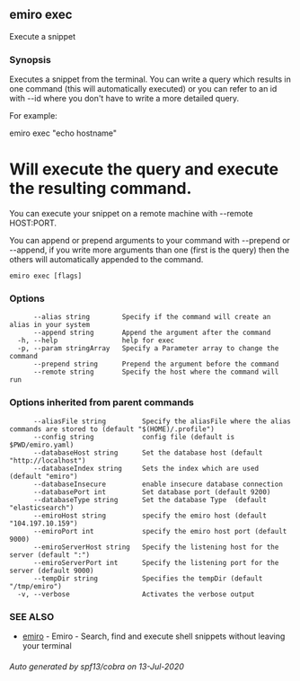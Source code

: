 ## emiro exec

Execute a snippet

### Synopsis

Executes a snippet from the terminal. You can write a query which results in one command (this will automatically executed) 
or you can refer to an id with --id where you don't have to write a more detailed query.

For example:

emiro exec "echo hostname"

# Will execute the query and execute the resulting command.

You can execute your snippet on a remote machine with --remote HOST:PORT.

You can append or prepend arguments to your command with --prepend or --append, if you write more arguments than one (first is the query) 
then the others will automatically appended to the command.

```
emiro exec [flags]
```

### Options

```
      --alias string        Specify if the command will create an alias in your system
      --append string       Append the argument after the command
  -h, --help                help for exec
  -p, --param stringArray   Specify a Parameter array to change the command
      --prepend string      Prepend the argument before the command
      --remote string       Specify the host where the command will run
```

### Options inherited from parent commands

```
      --aliasFile string         Specify the aliasFile where the alias commands are stored to (default "$(HOME)/.profile")
      --config string            config file (default is $PWD/emiro.yaml)
      --databaseHost string      Set the database host (default "http://localhost")
      --databaseIndex string     Sets the index which are used (default "emiro")
      --databaseInsecure         enable insecure database connection
      --databasePort int         Set database port (default 9200)
      --databaseType string      Set the database Type  (default "elasticsearch")
      --emiroHost string         specify the emiro host (default "104.197.10.159")
      --emiroPort int            specify the emiro host port (default 9000)
      --emiroServerHost string   Specify the listening host for the server (default ":")
      --emiroServerPort int      Specify the listening port for the server (default 9000)
      --tempDir string           Specifies the tempDir (default "/tmp/emiro")
  -v, --verbose                  Activates the verbose output
```

### SEE ALSO

* [emiro](emiro.md)	 - Emiro - Search, find and execute shell snippets without leaving your terminal

###### Auto generated by spf13/cobra on 13-Jul-2020
